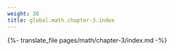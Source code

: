 ```yaml
---
weight: 30
title: global.math.chapter-3.index
---
```


{%- translate_file pages/math/chapter-3/index.md -%}